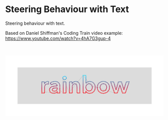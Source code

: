 # Steering Behaviour with Text #

Steering behaviour with text.

Based on Daniel Shiffman's Coding Train video example:
https://www.youtube.com/watch?v=4hA7G3gup-4


</br>
<p align="center">
  <img src="images/screenShot.png"/>
</p>

